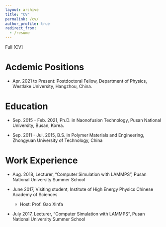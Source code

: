 ```yaml
---
layout: archive
title: "CV"
permalink: /cv/
author_profile: true
redirect_from:
  - /resume
---
```


Full [CV]

Acdemic Positions
======

* Apr. 2021 to Present: Postdoctoral Fellow, Department of Physics, Westlake University, Hangzhou, China.
  <!-- * Supervisor: Prof. Xifan Wu -->

Education
======

* Sep. 2015 - Feb. 2021, Ph.D. in Naonofusion Technology, Pusan National University, Busan, Korea.

* Sep. 2011 - Jul. 2015, B.S. in Polymer Materials and Engineering, Zhongyuan University of Technology, China

Work Experience
======

* Aug. 2018, Lecturer, “Computer Simulation with LAMMPS”, Pusan National University Summer School

* June 2017, Visiting student, Institute of High Energy Physics Chinese Academy of Sciences
  * Host: Prof. Gao Xinfa

* July 2017, Lecturer, “Computer Simulation with LAMMPS”, Pusan National University Summer School

